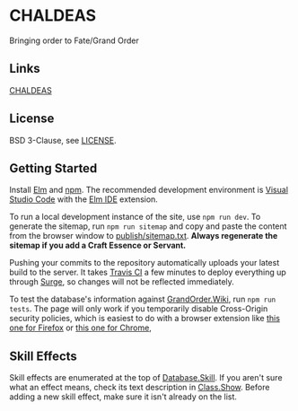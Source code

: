 # CHALDEAS
Bringing order to Fate/Grand Order

## Links
[CHALDEAS](https://chaldeas.surge.sh)

## License
BSD 3-Clause, see [LICENSE](https://github.com/jnbooth/chaldeas/blob/master/LICENSE).

## Getting Started
Install [Elm](https://guide.elm-lang.org/install.html) and [npm](https://www.npmjs.com/get-npm). The recommended development environment is [Visual Studio Code](code.visualstudio.com) with the [Elm IDE](https://marketplace.visualstudio.com/items/sbrink.elm) extension. 

To run a local development instance of the site, use `npm run dev`. To generate the sitemap, run `npm run sitemap` and copy and paste the content from the browser window to [publish/sitemap.txt](publish/sitemap.txt). **Always regenerate the sitemap if you add a Craft Essence or Servant.**

Pushing your commits to the repository automatically uploads your latest build to the server. It takes [Travis CI](https://travis-ci.com/) a few minutes to deploy everything up through [Surge](surge.sh), so changes will not be reflected immediately.

To test the database's information against [GrandOrder.Wiki](https://grandorder.wiki), run `npm run tests`. The page will only work if you temporarily disable Cross-Origin security policies, which is easiest to do with a browser extension like [this one for Firefox](https://addons.mozilla.org/en-US/firefox/addon/cors-everywhere/) or [this one for Chrome](https://chrome.google.com/webstore/detail/allow-control-allow-origi/nlfbmbojpeacfghkpbjhddihlkkiljbi?hl=en),

## Skill Effects
Skill effects are enumerated at the top of [Database.Skill](src/Database/Skill.elm). If you aren't sure what an effect means, check its text description in [Class.Show](src/Class/Show.elm). Before adding a new skill effect, make sure it isn't already on the list.

